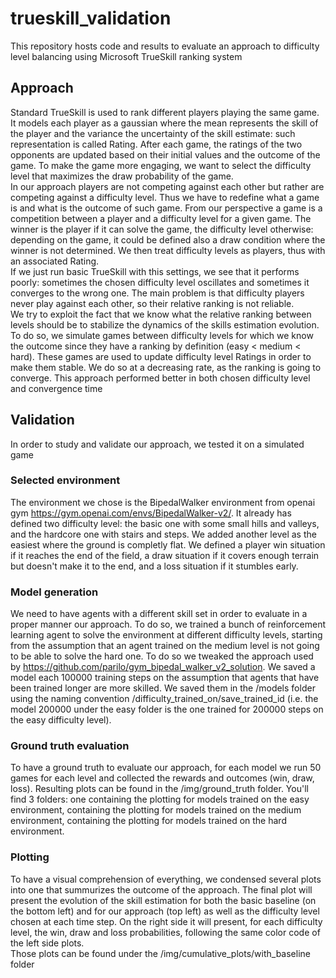 # trueskill_validation

This repository hosts code and results to evaluate an approach to difficulty level balancing using Microsoft TrueSkill ranking system

## Approach
Standard TrueSkill is used to rank different players playing the same game. It models each player as a gaussian where the mean represents the skill of the player and the variance the uncertainty of the skill estimate: such representation is called Rating. After each game, the ratings of the two opponents are updated based on their initial values and the outcome of the game. To make the game more engaging, we want to select the difficulty level that maximizes the draw probability of the game.  
In our approach players are not competing against each other but rather are competing against a difficulty level. Thus we have to redefine what a game is and what is the outcome of such game. From our perspective a game is a competition between a player and a difficulty level for a given game. The winner is the player if it can solve the game, the difficulty level otherwise: depending on the game, it could be defined also a draw condition where the winner is not determined. We then treat difficulty levels as players, thus with an associated Rating.  
If we just run basic TrueSkill with this settings, we see that it performs poorly: sometimes the chosen difficulty level oscillates and sometimes it converges to the wrong one. The main problem is that difficulty players never play against each other, so their relative ranking is not reliable.  
We try to exploit the fact that we know what the relative ranking between levels should be to stabilize the dynamics of the skills estimation evolution. To do so, we simulate games between difficulty levels for which we know the outcome since they have a ranking by definition (easy < medium < hard). These games are used to update difficulty level Ratings in order to make them stable. We do so at a decreasing rate, as the ranking is going to converge. This approach performed better in both chosen difficulty level and convergence time

## Validation
In order to study and validate our approach, we tested it on a simulated game

### Selected environment
The environment we chose is the BipedalWalker environment from openai gym https://gym.openai.com/envs/BipedalWalker-v2/. It already has defined two difficulty level: the basic one with some small hills and valleys, and the hardcore one with stairs and steps. We added another level as the easiest where the ground is completly flat. We defined a player win situation if it reaches the end of the field, a draw situation if it covers enough terrain but doesn't make it to the end, and a loss situation if it stumbles early.

### Model generation
We need to have agents with a different skill set in order to evaluate in a proper manner our approach. To do so, we trained a bunch of reinforcement learning agent to solve the environment at different difficulty levels, starting from the assumption that an agent trained on the medium level is not going to be able to solve the hard one. To do so we tweaked the approach used by https://github.com/parilo/gym_bipedal_walker_v2_solution. We saved a model each 100000 training steps on the assumption that agents that have been trained longer are more skilled. We saved them in the /models folder using the naming convention /difficulty_trained_on/save_trained_id (i.e. the model 200000 under the easy folder is the one trained for 200000 steps on the easy difficulty level).

### Ground truth evaluation
To have a ground truth to evaluate our approach, for each model we run 50 games for each level and collected the rewards and outcomes (win, draw, loss). Resulting plots can be found in the /img/ground_truth folder. You'll find 3 folders: one containing the plotting for models trained on the easy environment, containing the plotting for models trained on the medium environment, containing the plotting for models trained on the hard environment. 

### Plotting
To have a visual comprehension of everything, we condensed several plots into one that summurizes the outcome of the approach. The final plot will present the evolution of the skill estimation for both the basic baseline (on the bottom left) and for our approach (top left) as well as the difficulty level chosen at each time step. On the right side it will present, for each difficulty level, the win, draw and loss probabilities, following the same color code of the left side plots.  
Those plots can be found under the /img/cumulative_plots/with_baseline folder
